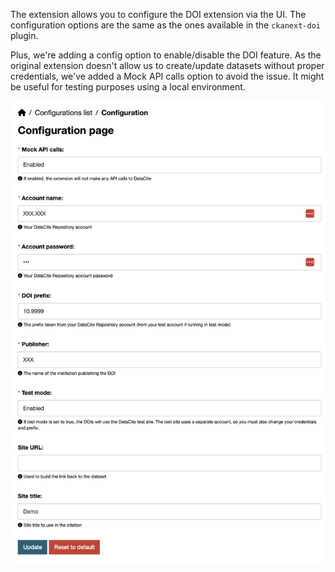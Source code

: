 The extension allows you to configure the DOI extension via the UI. The configuration options are the same as the ones available in the `ckanext-doi` plugin.

Plus, we're adding a config option to enable/disable the DOI feature. As the original extension doesn't allow us to create/update datasets without proper credentials, we've added a Mock API calls option to avoid the issue. It might be useful for testing purposes using a local environment.

![1733319145280](image/usage/1733319145280.png)
